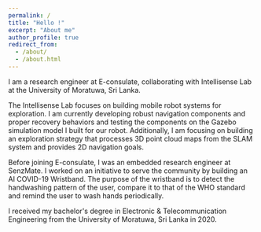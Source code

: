 ```yaml
---
permalink: /
title: "Hello !"
excerpt: "About me"
author_profile: true
redirect_from: 
  - /about/
  - /about.html
---
```


I am a research engineer at E-consulate, collaborating with Intellisense Lab at the University of Moratuwa, Sri Lanka.

The Intellisense Lab focuses on building mobile robot systems for exploration. I am currently developing robust navigation components and proper recovery behaviors and testing the components on the Gazebo simulation model I built for our robot. Additionally, I am focusing on building an exploration strategy that processes 3D point cloud maps from the SLAM system and provides 2D navigation goals.

Before joining E-consulate, I was an embedded research engineer at SenzMate. I worked on an initiative to serve the community by building an AI COVID-19 Wristband. The purpose of the wristband is to detect the handwashing pattern of the user, compare it to that of the WHO standard and remind the user to wash hands periodically.

I received my bachelor's degree in Electronic & Telecommunication Engineering from the University of Moratuwa, Sri Lanka in 2020.

